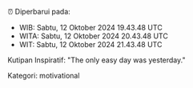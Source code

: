 ⏰ Diperbarui pada:
- WIB: Sabtu, 12 Oktober 2024 19.43.48 UTC
- WITA: Sabtu, 12 Oktober 2024 20.43.48 UTC
- WIT: Sabtu, 12 Oktober 2024 21.43.48 UTC

Kutipan Inspiratif:
"The only easy day was yesterday."


Kategori: motivational

